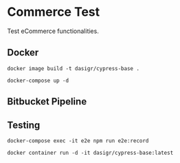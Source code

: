 # Commerce Test

Test eCommerce functionalities.

## Docker

`docker image build -t dasigr/cypress-base .`

`docker-compose up -d`

## Bitbucket Pipeline

## Testing

`docker-compose exec -it e2e npm run e2e:record`

`docker container run -d -it dasigr/cypress-base:latest`
